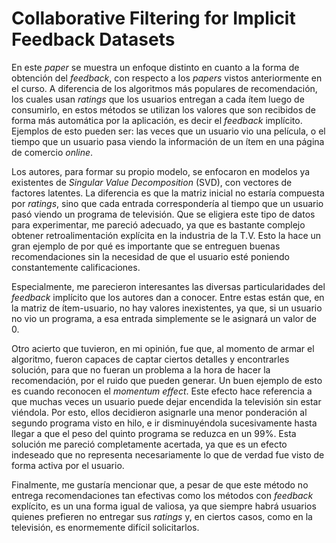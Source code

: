 # Collaborative Filtering for Implicit Feedback Datasets

En este *paper* se muestra un enfoque distinto en cuanto a la forma de obtención del *feedback*, con respecto a los *papers* vistos anteriormente en el curso. A diferencia de los algoritmos más populares de recomendación, los cuales usan *ratings* que los usuarios entregan a cada ítem luego de consumirlo, en estos métodos se utilizan los valores que son recibidos de forma más automática por la aplicación, es decir el *feedback* implícito. Ejemplos de esto pueden ser: las veces que un usuario vio una película, o el tiempo que un usuario pasa viendo la información de un ítem en una página de comercio *online*.

Los autores, para formar su propio modelo, se enfocaron en modelos ya existentes de *Singular Value Decomposition* (SVD), con vectores de factores latentes. La diferencia es que la matriz inicial no estaría compuesta por *ratings*, sino que cada entrada correspondería al tiempo que un usuario pasó viendo un programa de televisión. Que se eligiera este tipo de datos para experimentar, me pareció adecuado, ya que es bastante complejo obtener retroalimentación explícita en la industria de la T.V. Esto la hace un gran ejemplo de por qué es importante que se entreguen buenas recomendaciones sin la necesidad de que el usuario esté poniendo constantemente calificaciones.

Especialmente, me parecieron interesantes las diversas particularidades del *feedback* implícito que los autores dan a conocer. Entre estas están que, en la matriz de ítem-usuario, no hay valores inexistentes, ya que, si un usuario no vio un programa, a esa entrada simplemente se le asignará un valor de 0.

Otro acierto que tuvieron, en mi opinión, fue que, al momento de armar el algoritmo, fueron capaces de captar ciertos detalles y encontrarles solución, para que no fueran un problema a la hora de hacer la recomendación, por el ruido que pueden generar. Un buen ejemplo de esto es cuando reconocen el *momentum effect*. Este efecto hace referencia a que muchas veces un usuario puede dejar encendida la televisión sin estar viéndola. Por esto, ellos decidieron asignarle una menor ponderación al segundo programa visto en hilo, e ir disminuyéndola sucesivamente hasta llegar a que el peso del quinto programa se reduzca en un 99%. Esta solución me pareció completamente acertada, ya que es un efecto indeseado que no representa necesariamente lo que de verdad fue visto de forma activa por el usuario.

Finalmente, me gustaría mencionar que, a pesar de que este método no entrega recomendaciones tan efectivas como los métodos con *feedback* explícito, es un una forma igual de valiosa, ya que siempre habrá usuarios quienes prefieren no entregar sus *ratings* y, en ciertos casos, como en la televisión, es enormemente difícil solicitarlos.